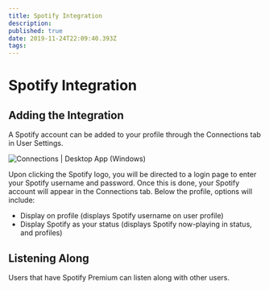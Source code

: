 ```yaml
---
title: Spotify Integration
description: 
published: true
date: 2019-11-24T22:09:40.393Z
tags: 
---
```


# Spotify Integration
## Adding the Integration

A Spotify account can be added to your profile through the Connections tab in User Settings.

![Connections | Desktop App (Windows)](https://nobody-loves.me/i/9fko.png)

Upon clicking the Spotify logo, you will be directed to a login page to enter your Spotify username and password. Once this is done, your Spotify account will appear in the Connections tab. 
Below the profile, options will include:
* Display on profile (displays Spotify username on user profile)
* Display Spotify as your status (displays Spotify now-playing in status, and profiles)

## Listening Along
Users that have Spotify Premium can listen along with other users. 



